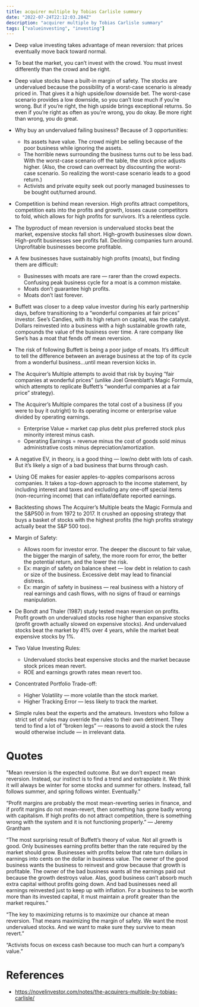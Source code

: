 ```yaml
---
title: acquirer multiple by Tobias Carlisle summary
date: "2022-07-24T22:12:03.284Z"
description: "acquirer multiple by Tobias Carlisle summary"
tags: ["valueinvesting", "investing"]
---
```


- Deep value investing takes advantage of mean reversion: that prices eventually move back toward normal.

- To beat the market, you can’t invest with the crowd. You must invest differently than the crowd and be right.

- Deep value stocks have a built-in margin of safety. The stocks are undervalued because the possibility of a worst-case scenario is already priced in. That gives it a high upside/low downside bet. The worst-case scenario provides a low downside, so you can’t lose much if you’re wrong. But if you’re right, the high upside brings exceptional returns. So even if you’re right as often as you’re wrong, you do okay. Be more right than wrong, you do great.

- Why buy an undervalued failing business? Because of 3 opportunities:
  - Its assets have value. The crowd might be selling because of the poor business while ignoring the assets.
  - The horrible news surrounding the business turns out to be less bad. With the worst-case scenario off the table, the stock price adjusts higher. (Also, the crowd can overreact by discounting the worst-case scenario. So realizing the worst-case scenario leads to a good return.)
  - Activists and private equity seek out poorly managed businesses to be bought out/turned around.
- Competition is behind mean reversion. High profits attract competitors, competition eats into the profits and growth, losses cause competitors to fold, which allows for high profits for survivors. It’s a relentless cycle.

- The byproduct of mean reversion is undervalued stocks beat the market, expensive stocks fall short. High-growth businesses slow down. High-profit businesses see profits fall. Declining companies turn around. Unprofitable businesses become profitable.
- A few businesses have sustainably high profits (moats), but finding them are difficult:
  - Businesses with moats are rare — rarer than the crowd expects. Confusing peak business cycle for a moat is a common mistake.
  - Moats don’t guarantee high profits.
  - Moats don’t last forever.
- Buffett was closer to a deep value investor during his early partnership days, before transitioning to a “wonderful companies at fair prices” investor. See’s Candies, with its high return on capital, was the catalyst. Dollars reinvested into a business with a high sustainable growth rate, compounds the value of the business over time. A rare company like See’s has a moat that fends off mean reversion.
- The risk of following Buffett is being a poor judge of moats. It’s difficult to tell the difference between an average business at the top of its cycle from a wonderful business…until mean reversion kicks in.
- The Acquirer’s Multiple attempts to avoid that risk by buying “fair companies at wonderful prices” (unlike Joel Greenblatt’s Magic Formula, which attempts to replicate Buffett’s “wonderful companies at a fair price” strategy).
- The Acquirer’s Multiple compares the total cost of a business (if you were to buy it outright) to its operating income or enterprise value divided by operating earnings.
  - Enterprise Value = market cap plus debt plus preferred stock plus minority interest minus cash.
  - Operating Earnings = revenue minus the cost of goods sold minus administrative costs minus depreciation/amortization.
- A negative EV, in theory, is a good thing — low/no debt with lots of cash. But it’s likely a sign of a bad business that burns through cash.
- Using OE makes for easier apples-to-apples comparisons across companies. It takes a top-down approach to the income statement, by including interest and taxes and excluding any one-off special items (non-recurring income) that can inflate/deflate reported earnings.
- Backtesting shows The Acquirer’s Multiple beats the Magic Formula and the S&P500 in from 1972 to 2017. It crushed an opposing strategy that buys a basket of stocks with the highest profits (the high profits strategy actually beat the S&P 500 too).
- Margin of Safety:
  - Allows room for investor error. The deeper the discount to fair value, the bigger the margin of safety, the more room for error, the better the potential return, and the lower the risk.
  - Ex: margin of safety on balance sheet — low debt in relation to cash or size of the business. Excessive debt may lead to financial distress.
  - Ex: margin of safety in business — real business with a history of real earnings and cash flows, with no signs of fraud or earnings manipulation.
- De Bondt and Thaler (1987) study tested mean reversion on profits. Profit growth on undervalued stocks rose higher than expansive stocks (profit growth actually slowed on expensive stocks). And undervalued stocks beat the market by 41% over 4 years, while the market beat expensive stocks by 1%.
- Two Value Investing Rules:
  - Undervalued stocks beat expensive stocks and the market because stock prices mean revert.
  - ROE and earnings growth rates mean revert too.

- Concentrated Portfolio Trade-off:
  - Higher Volatility — more volatile than the stock market.
  - Higher Tracking Error — less likely to track the market.

- Simple rules beat the experts and the amateurs. Investors who follow a strict set of rules may override the rules to their own detriment. They tend to find a lot of “broken legs” — reasons to avoid a stock the rules would otherwise include — in irrelevant data.

# Quotes

"Mean reversion is the expected outcome. But we don’t expect mean reversion. Instead, our instinct is to find a trend and extrapolate it. We think it will always be winter for some stocks and summer for others. Instead, fall follows summer, and spring follows winter. Eventually."

“Profit margins are probably the most mean-reverting series in finance, and if profit margins do not mean-revert, then something has gone badly wrong with capitalism. If high profits do not attract competition, there is something wrong with the system and it is not functioning properly.” — Jeremy Grantham

“The most surprising result of Buffett’s theory of value. Not all growth is good. Only businesses earning profits better than the rate required by the market should grow. Businesses with profits below that rate turn dollars in earnings into cents on the dollar in business value. The owner of the good business wants the business to reinvest and grow because that growth is profitable. The owner of the bad business wants all the earnings paid out because the growth destroys value. Alas, good business can’t absorb much extra capital without profits going down. And bad businesses need all earnings reinvested just to keep up with inflation. For a business to be worth more than its invested capital, it must maintain a profit greater than the market requires.”

“The key to maximizing returns is to maximize our chance at mean reversion. That means maximizing the margin of safety. We want the most undervalued stocks. And we want to make sure they survive to mean revert.”

“Activists focus on excess cash because too much can hurt a company’s value.”

# References
- https://novelinvestor.com/notes/the-acquirers-multiple-by-tobias-carlisle/